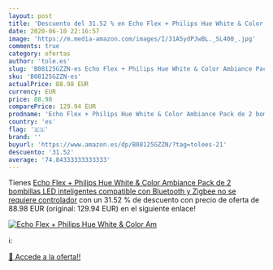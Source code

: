 ```yaml
---
layout: post
title: 'Descuento del 31.52 % en Echo Flex + Philips Hue White & Color Am'
date: 2020-06-10 22:16:57
image: 'https://m.media-amazon.com/images/I/31A5ydPJwBL._SL400_.jpg'
comments: true
category: ofertas
author: 'tole.es'
slug: 'B08125GZZN-es Echo Flex + Philips Hue White & Color Ambiance Pack de 2...'
sku: 'B08125GZZN-es'
actualPrice: 88.98 EUR
currency: EUR
price: 88.98
comparePrice: 129.94 EUR
prodname: 'Echo Flex + Philips Hue White & Color Ambiance Pack de 2 bombillas LED inteligentes  compatible con Bluetooth y Zigbee  no se requiere controlador'
country: 'es'
flag: '🇪🇸'
brand: ''
buyurl: 'https://www.amazon.es/dp/B08125GZZN/?tag=tolees-21'
descuento: '31.52'
average: '74.84333333333333'
---
```


Tienes [Echo Flex + Philips Hue White & Color Ambiance Pack de 2 bombillas LED inteligentes  compatible con Bluetooth y Zigbee  no se requiere controlador](https://www.amazon.es/dp/B08125GZZN/?tag=tolees-21) con un 31.52 % de descuento con precio de oferta de 88.98 EUR (original: 129.94 EUR) en el siguiente enlace!

[![Echo Flex + Philips Hue White & Color Am](https://m.media-amazon.com/images/I/31A5ydPJwBL._SL400_.jpg)](https://www.amazon.es/dp/B08125GZZN/?tag=tolees-21)

ℹ️:


[🛒 Accede a la oferta!!](https://www.amazon.es/dp/B08125GZZN/?tag=tolees-21)
